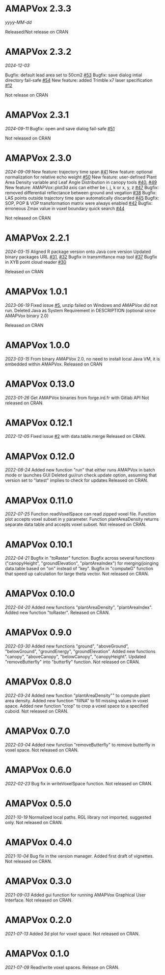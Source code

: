 # AMAPVox 2.3.3

*yyyy-MM-dd*

Released/Not release on CRAN

# AMAPVox 2.3.2

*2024-12-03*

Bugfix: default lead area set to 50cm2 [#53](https://forge.ird.fr/amap/amapvox/AMAPVox/-/issues/53)
Bugfix: save dialog intial directory fail-safe [#54](https://forge.ird.fr/amap/amapvox/AMAPVox/-/issues/54)
New feature: added Trimble x7 laser specification [#12](https://forge.ird.fr/amap/amapvox/AMAPVox/-/issues/120)

Not release on CRAN

# AMAPVox 2.3.1

*2024-09-11*
Bugfix: open and save dialog fail-safe [#51](https://forge.ird.fr/amap/amapvox/AMAPVox/-/issues/51)

Not released on CRAN

# AMAPVox 2.3.0

*2024-09-09*
New feature: trajectory time span [#41](https://forge.ird.fr/amap/amapvox/AMAPVox/-/issues/41)
New feature: optional normalization for relative echo weight [#50](https://forge.ird.fr/amap/amapvox/AMAPVox/-/issues/50)
New feature: user-defined Plant Area Density variable and Leaf Angle Distribution in canopy tools [#40](https://forge.ird.fr/amap/amapvox/AMAPVox/-/issues/40), [#49](https://forge.ird.fr/amap/amapvox/AMAPVox/-/issues/49)
New feature: AMAPVox::plot3d axis can either be i, j, k or x, y, z [#47](https://forge.ird.fr/amap/amapvox/AMAPVox/-/issues/47)
Bugfix: removed differential reflectance between ground and vegation [#38](https://forge.ird.fr/amap/amapvox/AMAPVox/-/issues/38)
Bugfix: LAS points outside trajectory time span automatically discarded [#45](https://forge.ird.fr/amap/amapvox/AMAPVox/-/issues/45)
Bugfix: SOP, POP & VOP transformation matrix were always enabled [#42](https://forge.ird.fr/amap/amapvox/AMAPVox/-/issues/42)
Bugfix: erroneous Zmax value in voxel boundary quick search [#44](https://forge.ird.fr/amap/amapvox/AMAPVox/-/issues/44)

Not released on CRAN

# AMAPVox 2.2.1

*2024-03-15*
Aligned R package version onto Java core version
Updated binary packages URL [#31](https://forge.ird.fr/amap/amapvox/AMAPVox/-/issues/31), [#32](https://forge.ird.fr/amap/amapvox/AMAPVox/-/issues/32)
Bugfix in transmittance map tool [#37](https://forge.ird.fr/amap/amapvox/AMAPVox/-/issues/37)
Bugfix in XYB point cloud reader [#30](https://forge.ird.fr/amap/amapvox/AMAPVox/-/issues/30)

Released on CRAN

# AMAPVox 1.0.1

*2023-06-19*
Fixed issue [#5](https://forge.ird.fr/amap/amapvox/AMAPVox/-/issues/5), unzip failed on Windows and AMAPVox did not run.
Deleted Java as System Requirement in DESCRIPTION (optional since AMAPVox binary 2.0)

Released on CRAN

# AMAPVox 1.0.0

*2023-03-15*
From binary AMAPVox 2.0, no need to install local Java VM, it is embedded within AMAPVox.
Released on CRAN

# AMAPVox 0.13.0

*2023-01-26*
Get AMAPVox binaries from forge.ird.fr with Gitlab API
Not released on CRAN.

# AMAPVox 0.12.1

*2022-12-05*
Fixed issue [#2](https://forge.ird.fr/amap/amapvox/AMAPVox/-/issues/2) with data.table.merge
Released on CRAN.

# AMAPVox 0.12.0

*2022-08-24*
Added new function "run" that either runs AMAPVox in batch mode or launches GUI
Deleted gui/run check.update option, assuming that version set to "latest" implies to check for updates
Released on CRAN.

# AMAPVox 0.11.0

*2022-07-25*
Function readVoxelSpace can read zipped voxel file.
Function plot accepts voxel subset in y parameter.
Function plantAreaDensity returns separate data table and accepts voxel subset. 
Not released on CRAN.

# AMAPVox 0.10.1

*2022-04-21*
Bugfix in "toRaster" function.
Bugfix across several functions ("canopyHeight", "groundElevation", "plantAreaIndex") for merging/joinging data.table based on "on" instead of "key".
Bugfix in "computeG" function that speed up calculation for large theta vector.
Not released on CRAN.


# AMAPVox 0.10.0

*2022-04-20*
Added new functions "plantAreaDensity", "plantAreaIndex".
Added new function "toRaster".
Released on CRAN.

# AMAPVox 0.9.0

*2022-03-30*
Added new functions "ground", "aboveGround", "belowGround", "groundEnergy", "groundElevation".
Added new functions "canopy", "aboveCanopy", "belowCanopy", "canopyHeight".
Updated "removeButterfly" into "butterfly" function.
Not released on CRAN.

# AMAPVox 0.8.0

*2022-03-24*
Added new function "plantAreaDensity"" to compute plant area density.
Added new function "fillNA" to fill missing values in voxel space.
Added new function "crop" to crop a voxel space to a specified cuboid.
Not released on CRAN.

# AMAPVox 0.7.0

*2022-03-04*
Added new function "removeButterfly" to remove butterfly in voxel space.
Not released on CRAN.

# AMAPVox 0.6.0

*2022-02-23*
Bug fix in writeVoxelSpace function.
Not released on CRAN.

# AMAPVox 0.5.0

*2021-10-19*
Normalized local paths.
RGL library not imported, suggested only.
Not released on CRAN.

# AMAPVox 0.4.0

*2021-10-04*
Bug fix in the version manager. 
Added first draft of vignettes.
Not released on CRAN.

# AMAPVox 0.3.0

*2021-09-03*
Added gui function for running AMAPVox Graphical User Interface.
Not released on CRAN.

# AMAPVox 0.2.0

*2021-07-13*
Added 3d plot for voxel space.
Not released on CRAN.

# AMAPVox 0.1.0

*2021-07-09*
Read/write voxel spaces.
Release on CRAN.
